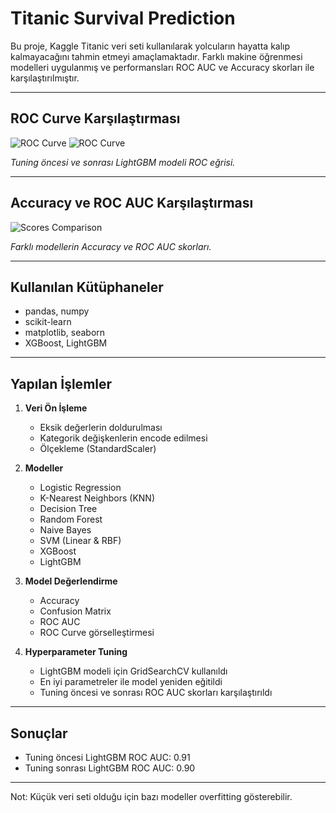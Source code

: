 # Titanic Survival Prediction

Bu proje, Kaggle Titanic veri seti kullanılarak yolcuların hayatta kalıp kalmayacağını tahmin etmeyi amaçlamaktadır. Farklı makine öğrenmesi modelleri uygulanmış ve performansları ROC AUC ve Accuracy skorları ile karşılaştırılmıştır.

---

## ROC Curve Karşılaştırması

![ROC Curve](images/roc_comparison_before.png)
![ROC Curve](images/roc_comparison_after.png)

*Tuning öncesi ve sonrası LightGBM modeli ROC eğrisi.*

---

## Accuracy ve ROC AUC Karşılaştırması

![Scores Comparison](images/scores_comparison.png)

*Farklı modellerin Accuracy ve ROC AUC skorları.*

---

## Kullanılan Kütüphaneler

- pandas, numpy
- scikit-learn
- matplotlib, seaborn
- XGBoost, LightGBM

---

## Yapılan İşlemler

1. **Veri Ön İşleme**
   - Eksik değerlerin doldurulması
   - Kategorik değişkenlerin encode edilmesi
   - Ölçekleme (StandardScaler)

2. **Modeller**
   - Logistic Regression
   - K-Nearest Neighbors (KNN)
   - Decision Tree
   - Random Forest
   - Naive Bayes
   - SVM (Linear & RBF)
   - XGBoost
   - LightGBM

3. **Model Değerlendirme**
   - Accuracy
   - Confusion Matrix
   - ROC AUC
   - ROC Curve görselleştirmesi

4. **Hyperparameter Tuning**
   - LightGBM modeli için GridSearchCV kullanıldı
   - En iyi parametreler ile model yeniden eğitildi
   - Tuning öncesi ve sonrası ROC AUC skorları karşılaştırıldı

---

## Sonuçlar

- Tuning öncesi LightGBM ROC AUC: 0.91
- Tuning sonrası LightGBM ROC AUC: 0.90

---
 Not: Küçük veri seti olduğu için bazı modeller overfitting gösterebilir.
